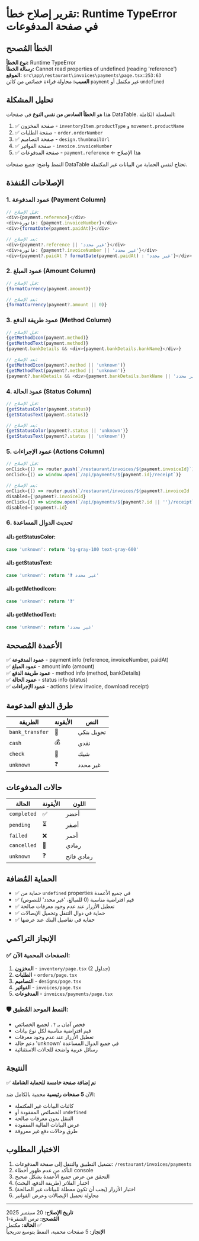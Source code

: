 # تقرير إصلاح خطأ: Runtime TypeError في صفحة المدفوعات

## الخطأ المُصحح

**نوع الخطأ:** Runtime TypeError  
**رسالة الخطأ:** Cannot read properties of undefined (reading 'reference')  
**الموقع:** `src\app\restaurant\invoices\payments\page.tsx:253:63`  
**السبب:** محاولة قراءة خصائص من كائن `payment` غير مكتمل أو `undefined`

## تحليل المشكلة

هذا هو **الخطأ السادس من نفس النوع** في صفحات DataTable. السلسلة الكاملة:
1. ✅ صفحة المخزون - `inventoryItem.productType` و `movement.productName`
2. ✅ صفحة الطلبات - `order.orderNumber`
3. ✅ صفحة التصاميم - `design.thumbnailUrl`
4. ✅ صفحة الفواتير - `invoice.invoiceNumber`
5. ✅ صفحة المدفوعات - `payment.reference` ← هذا الإصلاح

النمط واضح: جميع صفحات DataTable تحتاج لنفس الحماية من البيانات غير المكتملة.

## الإصلاحات المُنفذة

### 1. عمود المدفوعة (Payment Column)
```typescript
// قبل الإصلاح:
<div>{payment.reference}</div>
<div>فاتورة: {payment.invoiceNumber}</div>
<div>{formatDate(payment.paidAt)}</div>

// بعد الإصلاح:
<div>{payment?.reference || 'غير محدد'}</div>
<div>فاتورة: {payment?.invoiceNumber || 'غير محدد'}</div>
<div>{payment?.paidAt ? formatDate(payment.paidAt) : 'غير محدد'}</div>
```

### 2. عمود المبلغ (Amount Column)
```typescript
// قبل الإصلاح:
{formatCurrency(payment.amount)}

// بعد الإصلاح:
{formatCurrency(payment?.amount || 0)}
```

### 3. عمود طريقة الدفع (Method Column)
```typescript
// قبل الإصلاح:
{getMethodIcon(payment.method)}
{getMethodText(payment.method)}
{payment.bankDetails && <div>{payment.bankDetails.bankName}</div>}

// بعد الإصلاح:
{getMethodIcon(payment?.method || 'unknown')}
{getMethodText(payment?.method || 'unknown')}
{payment?.bankDetails && <div>{payment.bankDetails.bankName || 'غير محدد'}</div>}
```

### 4. عمود الحالة (Status Column)
```typescript
// قبل الإصلاح:
{getStatusColor(payment.status)}
{getStatusText(payment.status)}

// بعد الإصلاح:
{getStatusColor(payment?.status || 'unknown')}
{getStatusText(payment?.status || 'unknown')}
```

### 5. عمود الإجراءات (Actions Column)
```typescript
// قبل الإصلاح:
onClick={() => router.push(`/restaurant/invoices/${payment.invoiceId}`)}
onClick={() => window.open(`/api/payments/${payment.id}/receipt`)}

// بعد الإصلاح:
onClick={() => router.push(`/restaurant/invoices/${payment?.invoiceId || ''}`)}
disabled={!payment?.invoiceId}
onClick={() => window.open(`/api/payments/${payment?.id || ''}/receipt`)}
disabled={!payment?.id}
```

### 6. تحديث الدوال المساعدة

#### دالة getStatusColor:
```typescript
case 'unknown': return 'bg-gray-100 text-gray-600'
```

#### دالة getStatusText:
```typescript
case 'unknown': return '❓ غير محدد'
```

#### دالة getMethodIcon:
```typescript
case 'unknown': return '❓'
```

#### دالة getMethodText:
```typescript
case 'unknown': return 'غير محدد'
```

## الأعمدة المُصححة

✅ **عمود المدفوعة** - payment info (reference, invoiceNumber, paidAt)  
✅ **عمود المبلغ** - amount info (amount)  
✅ **عمود طريقة الدفع** - method info (method, bankDetails)  
✅ **عمود الحالة** - status info (status)  
✅ **عمود الإجراءات** - actions (view invoice, download receipt)  

## طرق الدفع المدعومة

| الطريقة | الأيقونة | النص |
|---------|--------|-----|
| `bank_transfer` | 🏦 | تحويل بنكي |
| `cash` | 💰 | نقدي |
| `check` | 📝 | شيك |
| `unknown` | ❓ | غير محدد |

## حالات المدفوعات

| الحالة | الأيقونة | اللون |
|-------|--------|--------|
| `completed` | ✅ | أخضر |
| `pending` | ⏳ | أصفر |
| `failed` | ❌ | أحمر |
| `cancelled` | 🚫 | رمادي |
| `unknown` | ❓ | رمادي فاتح |

## الحماية المُضافة

- ✅ حماية من `undefined` properties في جميع الأعمدة
- ✅ قيم افتراضية مناسبة (0 للمبالغ، 'غير محدد' للنصوص)
- ✅ تعطيل الأزرار عند عدم وجود معرفات صالحة
- ✅ حماية في دوال التنقل وتحميل الإيصالات
- ✅ حماية في تفاصيل البنك عند عرضها

## الإنجاز التراكمي

### ✅ الصفحات المحمية الآن:
1. **المخزون** - `inventory/page.tsx` (2 جداول)
2. **الطلبات** - `orders/page.tsx`
3. **التصاميم** - `designs/page.tsx`
4. **الفواتير** - `invoices/page.tsx`
5. **المدفوعات** - `invoices/payments/page.tsx`

### 🛡️ النمط الموحد المُطبق:
- فحص آمان بـ `?.` لجميع الخصائص
- قيم افتراضية مناسبة لكل نوع بيانات
- تعطيل الأزرار عند عدم وجود معرفات
- دعم حالة 'unknown' في جميع الدوال المساعدة
- رسائل عربية واضحة للحالات الاستثنائية

## النتيجة

✅ **تم إضافة صفحة خامسة للحماية الشاملة**

الآن **5 صفحات رئيسية** محمية بالكامل ضد:
- كائنات البيانات غير المكتملة
- الخصائص المفقودة أو `undefined`
- التنقل بدون معرفات صالحة
- عرض البيانات المالية المفقودة
- طرق وحالات دفع غير معروفة

## الاختبار المطلوب

1. تشغيل التطبيق والتنقل إلى صفحة المدفوعات: `/restaurant/invoices/payments`
2. التأكد من عدم ظهور أخطاء console
3. التحقق من عرض جميع الأعمدة بشكل صحيح
4. اختبار الفلاتر (طريقة الدفع، البحث)
5. اختبار الأزرار (يجب أن تكون معطلة للبيانات غير الصالحة)
6. محاولة تحميل الإيصالات وعرض الفواتير

---

**تاريخ الإصلاح:** 20 سبتمبر 2025  
**المُصحح:** ترس الشفرة-1  
**الحالة:** مكتمل ✅  
**الإنجاز:** 5 صفحات محمية، النمط يتوسع تدريجياً
